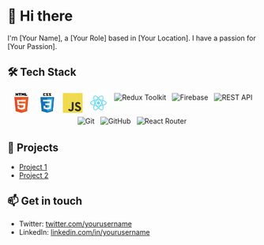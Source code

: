 # 👋 Hi there

I'm [Your Name], a [Your Role] based in [Your Location]. I have a passion for [Your Passion].

## 🛠️ Tech Stack

<p align="center">
  <img alt="HTML5" src="https://raw.githubusercontent.com/github/explore/main/topics/html/html.png" height="40" style="vertical-align:top; margin:4px">
  <img alt="CSS3" src="https://raw.githubusercontent.com/github/explore/main/topics/css/css.png" height="40" style="vertical-align:top; margin:4px">
  <img alt="JavaScript" src="https://raw.githubusercontent.com/github/explore/main/topics/javascript/javascript.png" height="40" style="vertical-align:top; margin:4px">
  <img alt="React" src="https://raw.githubusercontent.com/github/explore/main/topics/react/react.png" height="40" style="vertical-align:top; margin:4px">
  <img alt="Redux Toolkit" src="https://redux-toolkit.js.org/img/redux.svg" height="40" style="vertical-align:top; margin:4px">
  <img alt="Firebase" src="https://firebase.google.com/images/brand-guidelines/logo-built_white.png" height="40" style="vertical-align:top; margin:4px">
  <img alt="REST API" src="https://restfulapi.net/img/rest.png" height="40" style="vertical-align:top; margin:4px">
  <img alt="Git" src="https://git-scm.com/images/logos/downloads/Git-Icon-1788C.png" height="40" style="vertical-align:top; margin:4px">
  <img alt="GitHub" src="https://github.githubassets.com/images/modules/logos_page/GitHub-Logo.png" height="40" style="vertical-align:top; margin:4px">
  <img alt="React Router" src="https://reactrouter.com/icons/icon-72x72.png?v=4f6863ae4dce0cb9e1652c4f85a8f4f4" height="40" style="vertical-align:top; margin:4px">
</p>

## 🚀 Projects

- [Project 1](https://github.com/yourusername/project1)
- [Project 2](https://github.com/yourusername/project2)

## 📫 Get in touch

- Twitter: [twitter.com/yourusername](https://twitter.com/yourusername)
- LinkedIn: [linkedin.com/in/yourusername](https://linkedin.com/in/yourusername)
